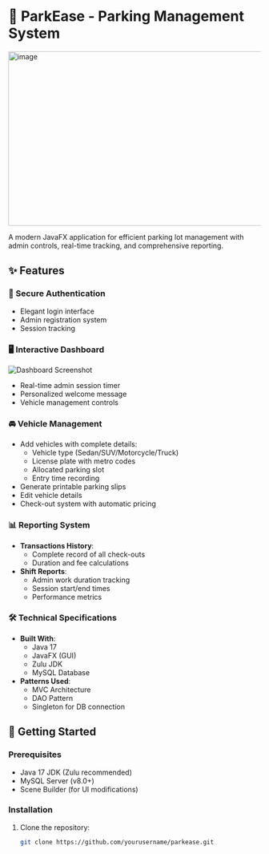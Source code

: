 # 🚗 ParkEase - Parking Management System

<img width="949" height="348" alt="image" src="https://github.com/user-attachments/assets/dcf9b783-afb5-4149-8c1e-bec4487acc82" />


A modern JavaFX application for efficient parking lot management with admin controls, real-time tracking, and comprehensive reporting.

## ✨ Features

### 🔐 Secure Authentication
- Elegant login interface
- Admin registration system
- Session tracking

### 🖥️ Interactive Dashboard
![Dashboard Screenshot](https://via.placeholder.com/600x400?text=ParkEase+Dashboard)
- Real-time admin session timer
- Personalized welcome message
- Vehicle management controls

### 🚘 Vehicle Management
- Add vehicles with complete details:
  - Vehicle type (Sedan/SUV/Motorcycle/Truck)
  - License plate with metro codes
  - Allocated parking slot
  - Entry time recording
- Generate printable parking slips
- Edit vehicle details
- Check-out system with automatic pricing

### 📊 Reporting System
- **Transactions History**:
  - Complete record of all check-outs
  - Duration and fee calculations
- **Shift Reports**:
  - Admin work duration tracking
  - Session start/end times
  - Performance metrics

### 🛠️ Technical Specifications
- **Built With**:
  - Java 17
  - JavaFX (GUI)
  - Zulu JDK
  - MySQL Database
- **Patterns Used**:
  - MVC Architecture
  - DAO Pattern
  - Singleton for DB connection

## 🚀 Getting Started

### Prerequisites
- Java 17 JDK (Zulu recommended)
- MySQL Server (v8.0+)
- Scene Builder (for UI modifications)

### Installation
1. Clone the repository:
   ```bash
   git clone https://github.com/yourusername/parkease.git
